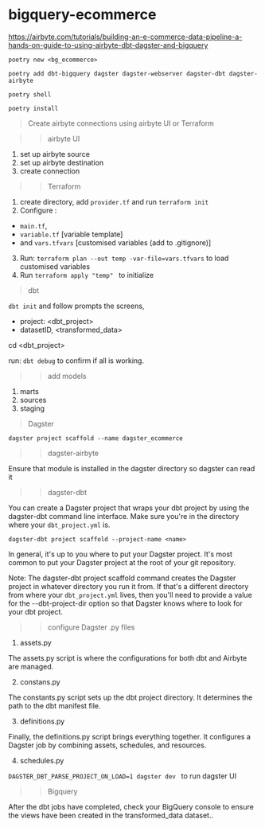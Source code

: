 # bigquery-ecommerce

https://airbyte.com/tutorials/building-an-e-commerce-data-pipeline-a-hands-on-guide-to-using-airbyte-dbt-dagster-and-bigquery

`poetry new <bg_ecommerce>`

`poetry add dbt-bigquery dagster dagster-webserver dagster-dbt dagster-airbyte`

`poetry shell`

`poetry install`

> Create airbyte connections using airbyte UI or Terraform

>> airbyte UI

1. set up airbyte source 
2. set up airbyte destination 
3. create connection

>> Terraform

1. create directory, add `provider.tf` and run `terraform init`
2. Configure :
- `main.tf`, 
- `variable.tf` [variable template] 
- and `vars.tfvars` [customised variables (add to .gitignore)] 
3. Run: `terraform plan --out temp -var-file=vars.tfvars`  to load customised variables
4. Run `terraform apply "temp" ` to initialize 

> dbt

`dbt init` and follow prompts the screens, 

- project: <dbt_project>
- datasetID, <transformed_data> 

cd <dbt_project>

run: `dbt debug` to confirm if all is working.

>> add models

1. marts
2. sources
3. staging

> Dagster

`dagster project scaffold --name dagster_ecommerce`

>> dagster-airbyte

Ensure that module is installed in the dagster directory so dagster can read it 

>> dagster-dbt

You can create a Dagster project that wraps your dbt project by using the dagster-dbt command line interface. Make sure you're in the directory where your `dbt_project.yml` is. 

`dagster-dbt project scaffold --project-name <name>`

In general, it's up to you where to put your Dagster project. It's most common to put your Dagster project at the root of your git repository.

Note: The dagster-dbt project scaffold command creates the Dagster project in whatever directory you run it from. If that's a different directory from where your `dbt_project.yml` lives, then you'll need to provide a value for the --dbt-project-dir option so that Dagster knows where to look for your dbt project.

>> configure Dagster .py files

1. assets.py

The assets.py script is where the configurations for both dbt and Airbyte are managed.

2. constans.py

The constants.py script sets up the dbt project directory. It determines the path to the dbt manifest file.

3. definitions.py

Finally, the definitions.py script brings everything together. It configures a Dagster job by combining assets, schedules, and resources.

4. schedules.py

`DAGSTER_DBT_PARSE_PROJECT_ON_LOAD=1 dagster dev ` to run dagster UI

>> Bigquery

After the dbt jobs have completed, check your BigQuery console to ensure the views have been created in the transformed_data dataset..


